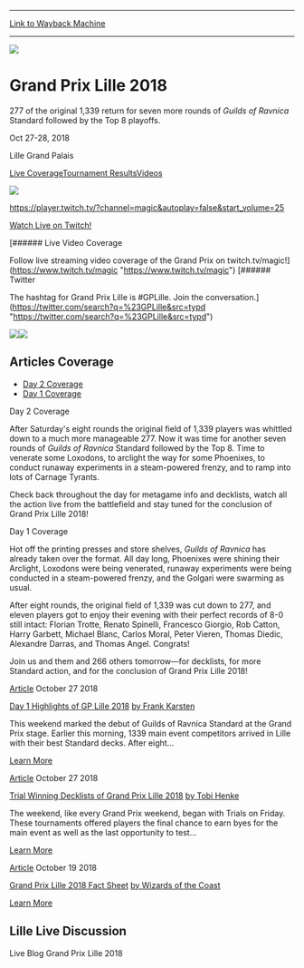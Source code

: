 
---
[Link to Wayback Machine](https://web.archive.org/web/20181028143619/https://magic.wizards.com/en/events/coverage/gplil18?altcast_code=a72f72201a)

[_metadata_:generator]:- "Drupal 7 (http://drupal.org)"
[_metadata_:node]:- "1356041"
[_metadata_:source]:- "div-block-system-main"
[_metadata_:title]:- "Grand Prix Lille 2018"
[_metadata_:wayback_capture_timestamp]:- "2018-10-28 14:36:19"
[_metadata_:wayback_raw_url]:- "https://web.archive.org/web/20181028143619id_/https://magic.wizards.com/en/events/coverage/gplil18?altcast_code=a72f72201a"
[_metadata_:wayback_url]:- "https://magic.wizards.com/en/events/coverage/gplil18?altcast_code=a72f72201a"
---










![](https://web.archive.org/web/20181028154754im_/https://magic.wizards.com/sites/mtg/files/gplil18-Day-2-Opening-Header.jpg)




Grand Prix Lille 2018
=====================




277 of the original 1,339 return for seven more rounds of *Guilds of Ravnica* Standard followed by the Top 8 playoffs.






Oct 27-28, 2018


Lille Grand Palais














[Live Coverage](/en/events/coverage/gplil18)[Tournament Results](/en/events/coverage/gplil18/tournament-results)[Videos](/en/events/coverage/gplil18/videos) 










![](https://media.magic.wizards.com/images/featured/logo-twitch-inline_front_0.png)



<https://player.twitch.tv/?channel=magic&autoplay=false&start_volume=25>


[Watch Live on Twitch!](http://www.twitch.tv/magic) 











[###### Live Video Coverage


Follow live streaming video coverage of the Grand Prix on twitch.tv/magic!](https://www.twitch.tv/magic "https://www.twitch.tv/magic")
[###### Twitter


The hashtag for Grand Prix Lille is #GPLille. Join the conversation.](https://twitter.com/search?q=%23GPLille&src=typd "https://twitter.com/search?q=%23GPLille&src=typd")



[![](https://web.archive.org/web/20181206125425im_/https://magic.wizards.com/sites/mtg/files/MTGA_OB_1200x140.jpg)![](https://web.archive.org/web/20181206125426im_/https://magic.wizards.com/sites/mtg/files/MTGA_OB_400x800.jpg)](https://magic.wizards.com/en/mtgarena?GPLilleAd)



Articles Coverage
-----------------




* [Day 2 Coverage](#tabs-0)
* [Day 1 Coverage](#tabs-1)


Day 2 Coverage



After Saturday's eight rounds the original field of 1,339 players was whittled down to a much more manageable 277. Now it was time for another seven rounds of *Guilds of Ravnica* Standard followed by the Top 8. Time to venerate some Loxodons, to arclight the way for some Phoenixes, to conduct runaway experiments in a steam-powered frenzy, and to ramp into lots of Carnage Tyrants.


Check back throughout the day for metagame info and decklists, watch all the action live from the battlefield and stay tuned for the conclusion of Grand Prix Lille 2018!







Day 1 Coverage



Hot off the printing presses and store shelves, *Guilds of Ravnica* has already taken over the format. All day long, Phoenixes were shining their Arclight, Loxodons were being venerated, runaway experiments were being conducted in a steam-powered frenzy, and the Golgari were swarming as usual.


After eight rounds, the original field of 1,339 was cut down to 277, and eleven players got to enjoy their evening with their perfect records of 8-0 still intact: Florian Trotte, Renato Spinelli, Francesco Giorgio, Rob Catton, Harry Garbett, Michael Blanc, Carlos Moral, Peter Vieren, Thomas Diedic, Alexandre Darras, and Thomas Angel. Congrats!


Join us and them and 266 others tomorrow—for decklists, for more Standard action, and for the conclusion of Grand Prix Lille 2018!








[Article](/en/events/coverage/gplil18/day-1-highlights-gp-lille-2018-2018-10-27)
 October 27 2018 


[Day 1 Highlights of GP Lille 2018](/en/events/coverage/gplil18/day-1-highlights-gp-lille-2018-2018-10-27)
[by Frank Karsten](/en/events/coverage/gplil18/day-1-highlights-gp-lille-2018-2018-10-27)

This weekend marked the debut of Guilds of Ravnica Standard at the Grand Prix stage. Earlier this morning, 1339 main event competitors arrived in Lille with their best Standard decks. After eight...


[Learn More](/en/events/coverage/gplil18/day-1-highlights-gp-lille-2018-2018-10-27)










[Article](/en/events/coverage/gplil18/trial-winning-decklists-grand-prix-lille-2018-2018-10-27)
 October 27 2018 


[Trial Winning Decklists of Grand Prix Lille 2018](/en/events/coverage/gplil18/trial-winning-decklists-grand-prix-lille-2018-2018-10-27)
[by Tobi Henke](/en/events/coverage/gplil18/trial-winning-decklists-grand-prix-lille-2018-2018-10-27)

The weekend, like every Grand Prix weekend, began with Trials on Friday. These tournaments offered players the final chance to earn byes for the main event as well as the last opportunity to test...


[Learn More](/en/events/coverage/gplil18/trial-winning-decklists-grand-prix-lille-2018-2018-10-27)










[Article](/en/events/coverage/gplil18/fact-sheet)
 October 19 2018 


[Grand Prix Lille 2018 Fact Sheet](/en/events/coverage/gplil18/fact-sheet)
[by Wizards of the Coast](/en/events/coverage/gplil18/fact-sheet)


[Learn More](/en/events/coverage/gplil18/fact-sheet)















Lille Live Discussion
---------------------


Live Blog Grand Prix Lille 2018
 







